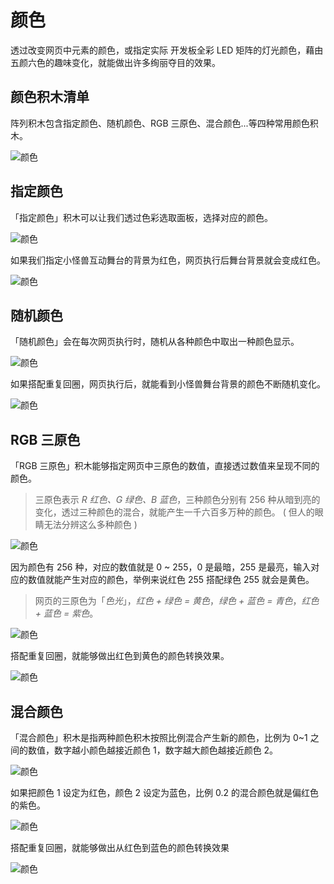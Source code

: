 # 颜色

透过改变网页中元素的颜色，或指定实际 开发板全彩 LED 矩阵的灯光颜色，藉由五颜六色的趣味变化，就能做出许多绚丽夺目的效果。

## 颜色积木清单

阵列积木包含指定颜色、随机颜色、RGB 三原色、混合颜色...等四种常用颜色积木。

![颜色](https://raw.githubusercontent.com/junhuanchen/test_repository/master/bpi-web/tutorials/images/zh-tw/docs/webbit/basic/color-01.jpg)

## 指定颜色

「指定颜色」积木可以让我们透过色彩选取面板，选择对应的颜色。

![颜色](https://raw.githubusercontent.com/junhuanchen/test_repository/master/bpi-web/tutorials/images/zh-tw/docs/webbit/basic/color-02.jpg)

如果我们指定小怪兽互动舞台的背景为红色，网页执行后舞台背景就会变成红色。

![颜色](https://raw.githubusercontent.com/junhuanchen/test_repository/master/bpi-web/tutorials/images/zh-tw/docs/webbit/basic/color-03.jpg)

## 随机颜色

「随机颜色」会在每次网页执行时，随机从各种颜色中取出一种颜色显示。

![颜色](https://raw.githubusercontent.com/junhuanchen/test_repository/master/bpi-web/tutorials/images/zh-tw/docs/webbit/basic/color-04.jpg)

如果搭配重复回圈，网页执行后，就能看到小怪兽舞台背景的颜色不断随机变化。

![颜色](https://raw.githubusercontent.com/junhuanchen/test_repository/master/bpi-web/tutorials/images/zh-tw/docs/webbit/basic/color-05.gif)

## RGB 三原色

「RGB 三原色」积木能够指定网页中三原色的数值，直接透过数值来呈现不同的颜色。

> 三原色表示 *R 红色、G 绿色、B 蓝色*，三种颜色分别有 256 种从暗到亮的变化，透过三种颜色的混合，就能产生一千六百多万种的颜色。 ( 但人的眼睛无法分辨这么多种颜色 )

![颜色](https://raw.githubusercontent.com/junhuanchen/test_repository/master/bpi-web/tutorials/images/zh-tw/docs/webbit/basic/color-06.jpg)

因为颜色有 256 种，对应的数值就是 0 ~ 255，0 是最暗，255 是最亮，输入对应的数值就能产生对应的颜色，举例来说红色 255 搭配绿色 255 就会是黄色。

> 网页的三原色为「*色光*」，*红色 + 绿色 = 黄色*，*绿色 + 蓝色 = 青色*，*红色 + 蓝色 = 紫色*。

![颜色](https://raw.githubusercontent.com/junhuanchen/test_repository/master/bpi-web/tutorials/images/zh-tw/docs/webbit/basic/color-07.jpg)

搭配重复回圈，就能够做出红色到黄色的颜色转换效果。

![颜色](https://raw.githubusercontent.com/junhuanchen/test_repository/master/bpi-web/tutorials/images/zh-tw/docs/webbit/basic/color-08.gif)


## 混合颜色

「混合颜色」积木是指两种颜色积木按照比例混合产生新的颜色，比例为 0~1 之间的数值，数字越小颜色越接近颜色 1，数字越大颜色越接近颜色 2。

![颜色](https://raw.githubusercontent.com/junhuanchen/test_repository/master/bpi-web/tutorials/images/zh-tw/docs/webbit/basic/color-09.jpg)

如果把颜色 1 设定为红色，颜色 2 设定为蓝色，比例 0.2 的混合颜色就是偏红色的紫色。

![颜色](https://raw.githubusercontent.com/junhuanchen/test_repository/master/bpi-web/tutorials/images/zh-tw/docs/webbit/basic/color-10.jpg)

搭配重复回圈，就能够做出从红色到蓝色的颜色转换效果

![颜色](https://raw.githubusercontent.com/junhuanchen/test_repository/master/bpi-web/tutorials/images/zh-tw/docs/webbit/basic/color-11.gif)